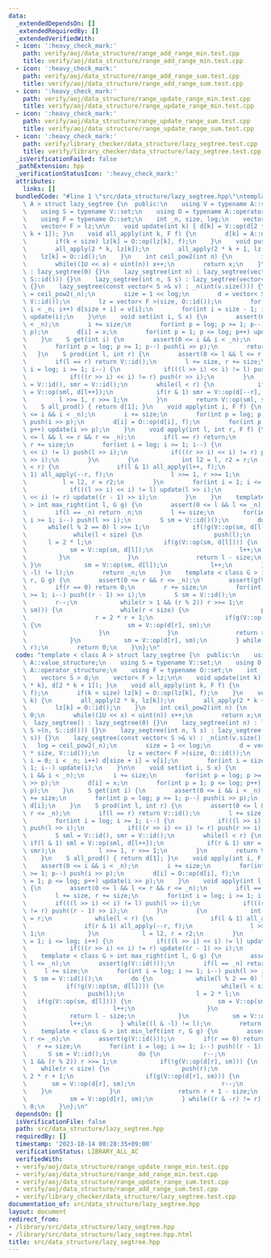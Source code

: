 ```yaml
---
data:
  _extendedDependsOn: []
  _extendedRequiredBy: []
  _extendedVerifiedWith:
  - icon: ':heavy_check_mark:'
    path: verify/aoj/data_structure/range_add_range_min.test.cpp
    title: verify/aoj/data_structure/range_add_range_min.test.cpp
  - icon: ':heavy_check_mark:'
    path: verify/aoj/data_structure/range_add_range_sum.test.cpp
    title: verify/aoj/data_structure/range_add_range_sum.test.cpp
  - icon: ':heavy_check_mark:'
    path: verify/aoj/data_structure/range_update_range_min.test.cpp
    title: verify/aoj/data_structure/range_update_range_min.test.cpp
  - icon: ':heavy_check_mark:'
    path: verify/aoj/data_structure/range_update_range_sum.test.cpp
    title: verify/aoj/data_structure/range_update_range_sum.test.cpp
  - icon: ':heavy_check_mark:'
    path: verify/library_checker/data_structure/lazy_segtree.test.cpp
    title: verify/library_checker/data_structure/lazy_segtree.test.cpp
  _isVerificationFailed: false
  _pathExtension: hpp
  _verificationStatusIcon: ':heavy_check_mark:'
  attributes:
    links: []
  bundledCode: "#line 1 \"src/data_structure/lazy_segtree.hpp\"\ntemplate < class\
    \ A > struct lazy_segtree {\n  public:\n    using V = typename A::value_structure;\n\
    \    using S = typename V::set;\n    using O = typename A::operator_structure;\n\
    \    using F = typename O::set;\n    int _n, size, log;\n    vector< S > d;\n\
    \    vector< F > lz;\n\n    void update(int k) { d[k] = V::op(d[2 * k], d[2 *\
    \ k + 1]); }\n    void all_apply(int k, F f) {\n        d[k] = A::op(d[k], f);\n\
    \        if(k < size) lz[k] = O::op(lz[k], f);\n    }\n    void push(int k) {\n\
    \        all_apply(2 * k, lz[k]);\n        all_apply(2 * k + 1, lz[k]);\n    \
    \    lz[k] = O::id();\n    }\n    int ceil_pow2(int n) {\n        int x = 0;\n\
    \        while((1U << x) < uint(n)) x++;\n        return x;\n    }\n\n    lazy_segtree()\
    \ : lazy_segtree(0) {}\n    lazy_segtree(int n) : lazy_segtree(vector< S >(n,\
    \ S::id())) {}\n    lazy_segtree(int n, S s) : lazy_segtree(vector< S >(n, s))\
    \ {}\n    lazy_segtree(const vector< S >& v) : _n(int(v.size())) {\n        log\
    \ = ceil_pow2(_n);\n        size = 1 << log;\n        d = vector< S >(2 * size,\
    \ V::id());\n        lz = vector< F >(size, O::id());\n        for(int i = 0;\
    \ i < _n; i++) d[size + i] = v[i];\n        for(int i = size - 1; i >= 1; i--)\
    \ update(i);\n    }\n\n    void set(int i, S x) {\n        assert(0 <= i && i\
    \ < _n);\n        i += size;\n        for(int p = log; p >= 1; p--) push(i >>\
    \ p);\n        d[i] = x;\n        for(int p = 1; p <= log; p++) update(i >> p);\n\
    \    }\n    S get(int i) {\n        assert(0 <= i && i < _n);\n        i += size;\n\
    \        for(int p = log; p >= 1; p--) push(i >> p);\n        return d[i];\n \
    \   }\n    S prod(int l, int r) {\n        assert(0 <= l && l <= r && r <= _n);\n\
    \        if(l == r) return V::id();\n        l += size, r += size;\n        for(int\
    \ i = log; i >= 1; i--) {\n            if(((l >> i) << i) != l) push(l >> i);\n\
    \            if(((r >> i) << i) != r) push(r >> i);\n        }\n        S sml\
    \ = V::id(), smr = V::id();\n        while(l < r) {\n            if(l & 1) sml\
    \ = V::op(sml, d[l++]);\n            if(r & 1) smr = V::op(d[--r], smr);\n   \
    \         l >>= 1, r >>= 1;\n        }\n        return V::op(sml, smr);\n    }\n\
    \    S all_prod() { return d[1]; }\n    void apply(int i, F f) {\n        assert(0\
    \ <= i && i < _n);\n        i += size;\n        for(int p = log; p >= 1; p--)\
    \ push(i >> p);\n        d[i] = O::op(d[i], f);\n        for(int p = 1; p <= log;\
    \ p++) update(i >> p);\n    }\n    void apply(int l, int r, F f) {\n        assert(0\
    \ <= l && l <= r && r <= _n);\n        if(l == r) return;\n        l += size,\
    \ r += size;\n        for(int i = log; i >= 1; i--) {\n            if(((l >> i)\
    \ << i) != l) push(l >> i);\n            if(((r >> i) << i) != r) push((r - 1)\
    \ >> i);\n        }\n        {\n            int l2 = l, r2 = r;\n            while(l\
    \ < r) {\n                if(l & 1) all_apply(l++, f);\n                if(r &\
    \ 1) all_apply(--r, f);\n                l >>= 1, r >>= 1;\n            }\n  \
    \          l = l2, r = r2;\n        }\n        for(int i = 1; i <= log; i++) {\n\
    \            if(((l >> i) << i) != l) update(l >> i);\n            if(((r >> i)\
    \ << i) != r) update((r - 1) >> i);\n        }\n    }\n    template < class G\
    \ > int max_right(int l, G g) {\n        assert(0 <= l && l <= _n);\n        assert(g(V::id()));\n\
    \        if(l == _n) return _n;\n        l += size;\n        for(int i = log;\
    \ i >= 1; i--) push(l >> i);\n        S sm = V::id()();\n        do {\n      \
    \      while(l % 2 == 0) l >>= 1;\n            if(!g(V::op(sm, d[l]))) {\n   \
    \             while(l < size) {\n                    push(l);\n              \
    \      l = 2 * l;\n                    if(g(V::op(sm, d[l]))) {\n            \
    \            sm = V::op(sm, d[l]);\n                        l++;\n           \
    \         }\n                }\n                return l - size;\n           \
    \ }\n            sm = V::op(sm, d[l]);\n            l++;\n        } while((l &\
    \ -l) != l);\n        return _n;\n    }\n    template < class G > int min_left(int\
    \ r, G g) {\n        assert(0 <= r && r <= _n);\n        assert(g(V::id()));\n\
    \        if(r == 0) return 0;\n        r += size;\n        for(int i = log; i\
    \ >= 1; i--) push((r - 1) >> i);\n        S sm = V::id();\n        do {\n    \
    \        r--;\n            while(r > 1 && (r % 2)) r >>= 1;\n            if(!g(V::op(d[r],\
    \ sm))) {\n                while(r < size) {\n                    push(r);\n \
    \                   r = 2 * r + 1;\n                    if(g(V::op(d[r], sm)))\
    \ {\n                        sm = V::op(d[r], sm);\n                        r--;\n\
    \                    }\n                }\n                return r + 1 - size;\n\
    \            }\n            sm = V::op(d[r], sm);\n        } while((r & -r) !=\
    \ r);\n        return 0;\n    }\n};\n"
  code: "template < class A > struct lazy_segtree {\n  public:\n    using V = typename\
    \ A::value_structure;\n    using S = typename V::set;\n    using O = typename\
    \ A::operator_structure;\n    using F = typename O::set;\n    int _n, size, log;\n\
    \    vector< S > d;\n    vector< F > lz;\n\n    void update(int k) { d[k] = V::op(d[2\
    \ * k], d[2 * k + 1]); }\n    void all_apply(int k, F f) {\n        d[k] = A::op(d[k],\
    \ f);\n        if(k < size) lz[k] = O::op(lz[k], f);\n    }\n    void push(int\
    \ k) {\n        all_apply(2 * k, lz[k]);\n        all_apply(2 * k + 1, lz[k]);\n\
    \        lz[k] = O::id();\n    }\n    int ceil_pow2(int n) {\n        int x =\
    \ 0;\n        while((1U << x) < uint(n)) x++;\n        return x;\n    }\n\n  \
    \  lazy_segtree() : lazy_segtree(0) {}\n    lazy_segtree(int n) : lazy_segtree(vector<\
    \ S >(n, S::id())) {}\n    lazy_segtree(int n, S s) : lazy_segtree(vector< S >(n,\
    \ s)) {}\n    lazy_segtree(const vector< S >& v) : _n(int(v.size())) {\n     \
    \   log = ceil_pow2(_n);\n        size = 1 << log;\n        d = vector< S >(2\
    \ * size, V::id());\n        lz = vector< F >(size, O::id());\n        for(int\
    \ i = 0; i < _n; i++) d[size + i] = v[i];\n        for(int i = size - 1; i >=\
    \ 1; i--) update(i);\n    }\n\n    void set(int i, S x) {\n        assert(0 <=\
    \ i && i < _n);\n        i += size;\n        for(int p = log; p >= 1; p--) push(i\
    \ >> p);\n        d[i] = x;\n        for(int p = 1; p <= log; p++) update(i >>\
    \ p);\n    }\n    S get(int i) {\n        assert(0 <= i && i < _n);\n        i\
    \ += size;\n        for(int p = log; p >= 1; p--) push(i >> p);\n        return\
    \ d[i];\n    }\n    S prod(int l, int r) {\n        assert(0 <= l && l <= r &&\
    \ r <= _n);\n        if(l == r) return V::id();\n        l += size, r += size;\n\
    \        for(int i = log; i >= 1; i--) {\n            if(((l >> i) << i) != l)\
    \ push(l >> i);\n            if(((r >> i) << i) != r) push(r >> i);\n        }\n\
    \        S sml = V::id(), smr = V::id();\n        while(l < r) {\n           \
    \ if(l & 1) sml = V::op(sml, d[l++]);\n            if(r & 1) smr = V::op(d[--r],\
    \ smr);\n            l >>= 1, r >>= 1;\n        }\n        return V::op(sml, smr);\n\
    \    }\n    S all_prod() { return d[1]; }\n    void apply(int i, F f) {\n    \
    \    assert(0 <= i && i < _n);\n        i += size;\n        for(int p = log; p\
    \ >= 1; p--) push(i >> p);\n        d[i] = O::op(d[i], f);\n        for(int p\
    \ = 1; p <= log; p++) update(i >> p);\n    }\n    void apply(int l, int r, F f)\
    \ {\n        assert(0 <= l && l <= r && r <= _n);\n        if(l == r) return;\n\
    \        l += size, r += size;\n        for(int i = log; i >= 1; i--) {\n    \
    \        if(((l >> i) << i) != l) push(l >> i);\n            if(((r >> i) << i)\
    \ != r) push((r - 1) >> i);\n        }\n        {\n            int l2 = l, r2\
    \ = r;\n            while(l < r) {\n                if(l & 1) all_apply(l++, f);\n\
    \                if(r & 1) all_apply(--r, f);\n                l >>= 1, r >>=\
    \ 1;\n            }\n            l = l2, r = r2;\n        }\n        for(int i\
    \ = 1; i <= log; i++) {\n            if(((l >> i) << i) != l) update(l >> i);\n\
    \            if(((r >> i) << i) != r) update((r - 1) >> i);\n        }\n    }\n\
    \    template < class G > int max_right(int l, G g) {\n        assert(0 <= l &&\
    \ l <= _n);\n        assert(g(V::id()));\n        if(l == _n) return _n;\n   \
    \     l += size;\n        for(int i = log; i >= 1; i--) push(l >> i);\n      \
    \  S sm = V::id()();\n        do {\n            while(l % 2 == 0) l >>= 1;\n \
    \           if(!g(V::op(sm, d[l]))) {\n                while(l < size) {\n   \
    \                 push(l);\n                    l = 2 * l;\n                 \
    \   if(g(V::op(sm, d[l]))) {\n                        sm = V::op(sm, d[l]);\n\
    \                        l++;\n                    }\n                }\n    \
    \            return l - size;\n            }\n            sm = V::op(sm, d[l]);\n\
    \            l++;\n        } while((l & -l) != l);\n        return _n;\n    }\n\
    \    template < class G > int min_left(int r, G g) {\n        assert(0 <= r &&\
    \ r <= _n);\n        assert(g(V::id()));\n        if(r == 0) return 0;\n     \
    \   r += size;\n        for(int i = log; i >= 1; i--) push((r - 1) >> i);\n  \
    \      S sm = V::id();\n        do {\n            r--;\n            while(r >\
    \ 1 && (r % 2)) r >>= 1;\n            if(!g(V::op(d[r], sm))) {\n            \
    \    while(r < size) {\n                    push(r);\n                    r =\
    \ 2 * r + 1;\n                    if(g(V::op(d[r], sm))) {\n                 \
    \       sm = V::op(d[r], sm);\n                        r--;\n                \
    \    }\n                }\n                return r + 1 - size;\n            }\n\
    \            sm = V::op(d[r], sm);\n        } while((r & -r) != r);\n        return\
    \ 0;\n    }\n};\n"
  dependsOn: []
  isVerificationFile: false
  path: src/data_structure/lazy_segtree.hpp
  requiredBy: []
  timestamp: '2023-10-14 00:28:35+09:00'
  verificationStatus: LIBRARY_ALL_AC
  verifiedWith:
  - verify/aoj/data_structure/range_update_range_min.test.cpp
  - verify/aoj/data_structure/range_add_range_min.test.cpp
  - verify/aoj/data_structure/range_update_range_sum.test.cpp
  - verify/aoj/data_structure/range_add_range_sum.test.cpp
  - verify/library_checker/data_structure/lazy_segtree.test.cpp
documentation_of: src/data_structure/lazy_segtree.hpp
layout: document
redirect_from:
- /library/src/data_structure/lazy_segtree.hpp
- /library/src/data_structure/lazy_segtree.hpp.html
title: src/data_structure/lazy_segtree.hpp
---
```

